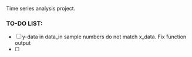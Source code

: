 Time series analysis project.


### TO-DO LIST:

- [ ] y-data in data_in sample numbers do not match x_data. Fix function output
- [ ]   
